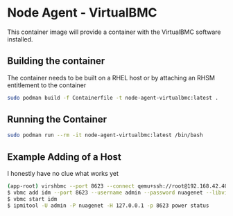 # Node Agent - VirtualBMC

This container image will provide a container with the VirtualBMC software installed.

## Building the container

The container needs to be built on a RHEL host or by attaching an RHSM entitlement to the container

```bash
sudo podman build -f Containerfile -t node-agent-virtualbmc:latest .
```

## Running the Container

```bash
sudo podman run --rm -it node-agent-virtualbmc:latest /bin/bash
```

## Example Adding of a Host

I honestly have no clue what works yet

```bash
(app-root) virshbmc --port 8623 --connect qemu+ssh://root@192.168.42.40/system --domain app-1
$ vbmc add idm --port 8623 --username admin --password nuagenet --libvirt-uri qemu+ssh://root@192.168.42.40/system
$ vbmc start idm
$ ipmitool -U admin -P nuagenet -H 127.0.0.1 -p 8623 power status
```